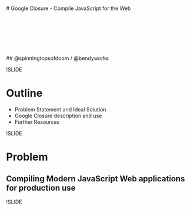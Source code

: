 <br />
<br />
<br />
<br />
# Google Closure - Compile JavaScript for the Web
<br />
<br />
<br />
<br />
<br />
<br />
<br />
<br />
## @spinningtopsofdoom / @bendyworks

!SLIDE

# Outline
* Problem Statement and Ideal Solution
* Google Closure description and use
* Further Resources

!SLIDE

# Problem
## Compiling Modern JavaScript Web applications for production use

!SLIDE
